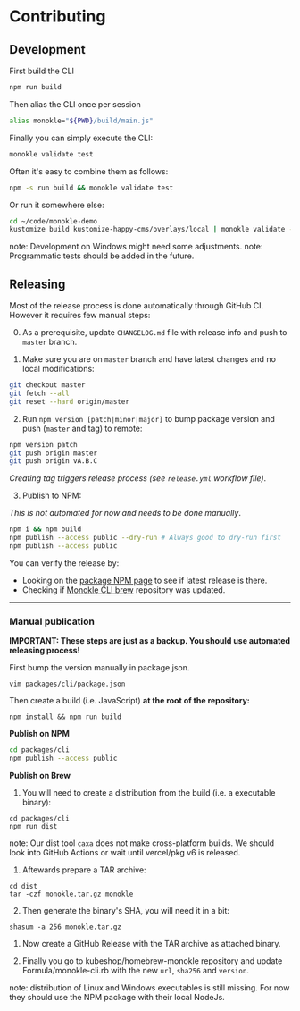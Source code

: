 # Contributing

## Development

First build the CLI

```bash
npm run build
```

Then alias the CLI once per session

```bash
alias monokle="${PWD}/build/main.js"
```

Finally you can simply execute the CLI:

```bash
monokle validate test
```

Often it's easy to combine them as follows:

```bash
npm -s run build && monokle validate test
```

Or run it somewhere else:

```bash
cd ~/code/monokle-demo
kustomize build kustomize-happy-cms/overlays/local | monokle validate -
```

note: Development on Windows might need some adjustments.
note: Programmatic tests should be added in the future.

## Releasing

Most of the release process is done automatically through GitHub CI. However it requires few manual steps:

0. As a prerequisite, update `CHANGELOG.md` file with release info and push to `master` branch.

1. Make sure you are on `master` branch and have latest changes and no local modifications:

```bash
git checkout master
git fetch --all
git reset --hard origin/master
```

2. Run `npm version [patch|minor|major]` to bump package version and push (`master` and tag) to remote:

```bash
npm version patch
git push origin master
git push origin vA.B.C
```

_Creating tag triggers release process (see `release.yml` workflow file)_.

3. Publish to NPM:

_This is not automated for now and needs to be done manually_.

```bash
npm i && npm build
npm publish --access public --dry-run # Always good to dry-run first
npm publish --access public
```

You can verify the release by:

* Looking on the [package NPM page](https://www.npmjs.com/package/@monokle/cli) to see if latest release is there.
* Checking if [Monokle CLI brew](https://github.com/kubeshop/homebrew-monokle) repository was updated.

---
### Manual publication

**IMPORTANT: These steps are just as a backup. You should use automated releasing process!**

First bump the version manually in package.json.

```
vim packages/cli/package.json
```

Then create a build (i.e. JavaScript) **at the root of the repository:**

```
npm install && npm run build
```

**Publish on NPM**

```bash
cd packages/cli
npm publish --access public
```

**Publish on Brew**

1. You will need to create a distribution from the build (i.e. a executable binary):

```
cd packages/cli
npm run dist
```

note: Our dist tool `caxa` does not make cross-platform builds. We should look into GitHub Actions or wait until vercel/pkg v6 is released.

1. Aftewards prepare a TAR archive:

```
cd dist
tar -czf monokle.tar.gz monokle
```

2. Then generate the binary's SHA, you will need it in a bit:

```
shasum -a 256 monokle.tar.gz
```

1. Now create a GitHub Release with the TAR archive as attached binary.

2. Finally you go to kubeshop/homebrew-monokle repository and update Formula/monokle-cli.rb with the new `url`, `sha256` and `version`.

note: distribution of Linux and Windows executables is still missing. For now they should use the NPM package with their local NodeJs.
